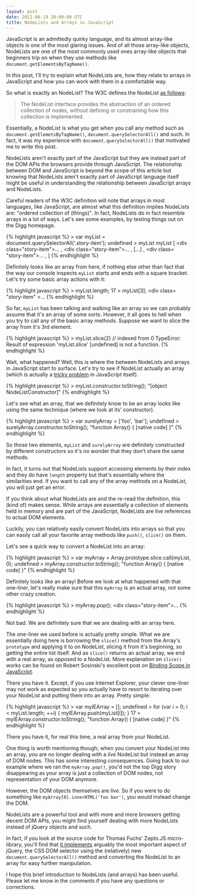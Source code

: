 ```yaml
---
layout: post
date: 2011-06-19 20:00:00 UTC
title: NodeLists and Arrays in JavaScript
---
```


JavaScript is an admittedly quirky language, and its almost array-like objects
is one of the most glaring issues. And of all those array-like objects,
NodeLists are one of the most commonly used ones array-like objects that
beginners trip on when they use methods like
`document.getElementsByTagName()`.

In this post, I'll try to explain what NodeLists are, how they relate to
arrays in JavaScript and how you can work with them in a comfortable way.

So what is exactly an NodeList? The W3C defines the NodeList [as follows](http://www.w3.org/TR/DOM-Level-2-Core/core.html#ID-536297177):

> The NodeList interface provides the abstraction of an ordered collection of
> nodes, without defining or constraining how this collection is implemented.

Essentially, a NodeList is what you get when you call any method such as
`document.getElemetsByTagName()`, `document.querySelectorAll()` and such. In
fact, it was my experience with `document.querySelectorAll()` that motivated
me to write this post.

NodeLists aren't exactly part of the JavaScript but they are instead part of
the DOM APIs the browsers provide through JavaScript. The relationship between
DOM and JavaScript is beyond the scope of this article but knowing that
NodeLists aren't exactly part of JavaScript language itself might be useful in
understanding the relationship between JavaScript arrays and NodeLists.

Careful readers of the W3C definition will note that arrays in most languages,
like JavaScript, are almost what this definition implies NodeLists are:
"ordered collection of (things)". In fact, NodeLists do in fact resemble
arrays in a lot of ways. Let's see some examples, by testing things out on the
Digg homepage.

{% highlight javascript %}
    > var myList = document.querySelectorAll('.story-item');
      undefined
    > myList
      myList
      [
      <div class=​"story-item">​…​</div>​
      ,
      <div class=​"story-item">​…​</div>​
      ,
      [...]
      ,
      <div class=​"story-item">​…​</div>​
      ,
      ]
{% endhighlight %}

Definitely looks like an array from here, if nothing else other than fact that
the way our console inspects `myList` starts and ends with a square bracket.
Let's try some basic array actions with it:

{% highlight javascript %}
    > myList.length;
      17
    > myList[3];
      <div class=​"story-item" >…</div>​
{% endhighlight %}

So far, `myList` has been talking and walking like an array so we can probably
assume that it's an array of some sorts. However, it all goes to hell when you
try to call any of the basic array methods. Suppose we want to slice the array
from it's 3rd element.

{% highlight javascript %}
    > myList.slice(2) // indexed from 0
      TypeError: Result of expression 'myList.slice' [undefined] is not a
      function.
{% endhighlight %}

Wait, what happened? Well, this is where the between NodeLists and arrays in
JavaScript start to surface. Let's try to see if NodeList actually an array (which is actually a [tricky
problem](http://javascript.crockford.com/remedial.html) in JavaScript itself).

{% highlight javascript %}
    > myList.constructor.toString();
      "[object NodeListConstructor]"
{% endhighlight %}

Let's see what an array, that we definitely know to be an array looks like
using the same technique (where we look at its' constructor).

{% highlight javascript %}
    > var surelyArray = ['foo', 'bar'];
      undefined
    > surelyArray.constructor.toString();
      "function Array() {
          [native code]
      }"
{% endhighlight %}

So those two elements, `myList` and `surelyArray` are definitely constructed
by different constructors so it's no wonder that they don't share the same
methods.

In fact, it turns out that NodeLists support accessing elements by their index
and they do have `length` property but that's essentially where the
similarities end. If you want to call any of the array methods on a NodeList,
you will just get an error.

If you think about what NodeLists are and the re-read the definition, this
(kind of) makes sense. While arrays are essentially a collection of elements
held in memory and are part of the JavaScript, NodeLists are _live_ references
to actual DOM elements.

Luckily, you can relatively easily convert NodeLists into arrays so that you
can easily call all your favorite array methods like `push()`, `slice()` on
them.

Let's see a quick way to convert a NodeList into an array:

{% highlight javascript %}
    > var myArray = Array.prototype.slice.call(myList, 0);
      undefined
    > myArray.constructor.toString();
      "function Array() {
          [native code]
      }"
{% endhighlight %}

Definitely looks like an array! Before we look at what happened with that
one-liner, let's really make sure that this `myArray` is an actual array, not
some other crazy creation.

{% highlight javascript %}
    > myArray.pop();
      <div class=​"story-item">​…​</div>​
{% endhighlight %}

Not bad. We are definitely sure that we are dealing with an array
here.

The one-liner we used before is actually pretty simple. What we are
essentially doing here is borrowing the `slice()` method from the Array's
`prototype` and applying it to on NodeList, slicing it from it's beginning, so
getting the entire list itself. And as `slice()` returns an actual array, we
end with a real array, as opposed to a NodeList. More explanation on `slice()`
works can be found on Robert Sosinski's excellent post on [Binding Scope in
JavaScript](http://www.robertsosinski.com/2009/04/28/binding-scope-in-javascript/).

There you have it. Except, if you use Internet Explorer, your clever one-liner
may not work as expected so you actually have to resort to iterating over your
NodeList and putting them into an array. Pretty simple:

{% highlight javascript %}
    > var myIEArray = [];
      undefined
    > for (var i = 0; i < myList.length; ++i) { myIEArray.push(myList[i]); }
      17
    >  myIEArray.constructor.toString();
      "function Array() {
          [native code]
      }"
{% endhighlight %}

There you have it, for real this time, a real array from your NodeList.

One thing is worth mentioning though; when you convert your NodeList into an
array, you are no longer dealing with a _live_ NodeList but instead an array
of DOM nodes. This has some interesting consequences. Going back to our
example where we ran the `myArray.pop()`, you'd not the top Digg story
disappearing as your array is just a collection of DOM nodes, not
representation of your DOM anymore.

However, the DOM objects themselves are _live_. So if you were to do something
like `myArray[0].innerHTML('foo bar')`, you would instead change the DOM.

NodeLists are a powerful tool and with more and more browsers getting decent
DOM APIs, you might find yourself dealing with more NodeLists instead of
jQuery objects and such.

In fact, if you look at the source code for Thomas Fuchs' Zepto.JS
micro-library, you'll find that [it implements](https://github.com/madrobby/zepto/blob/c03bef955913afa858116538e59c6e7a6ac04207/src/zepto.js#L68) arguably the most important
aspect of jQuery, the CSS DOM selector using the (relatively) new
`document.querySelectorAll()` method and converting the NodeList to an array
for easy further manipulation.

I hope this brief introduction to NodeLists (and arrays) has been useful.
Please let me know in the comments if you have any questions or corrections.
